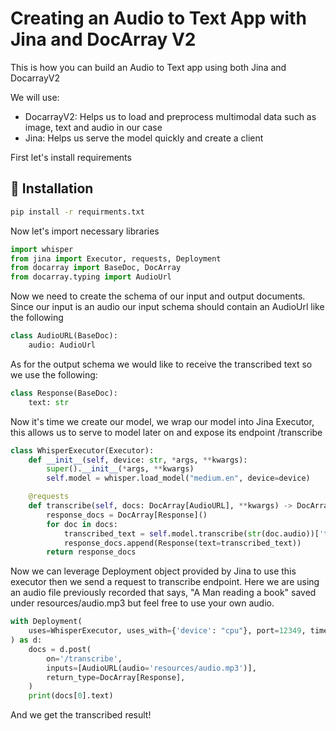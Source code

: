 # Creating an Audio to Text App with Jina and DocArray V2

This is how you can build an Audio to Text app using both Jina and DocarrayV2

We will use: 

* DocarrayV2: Helps us to load and preprocess multimodal data such as image, text and audio in our case
* Jina: Helps us serve the model quickly and create a client

First let's install requirements

## 💾 Installation

```bash
pip install -r requirments.txt
```

Now let's import necessary libraries


```python
import whisper
from jina import Executor, requests, Deployment
from docarray import BaseDoc, DocArray
from docarray.typing import AudioUrl
```

Now we need to create the schema of our input and output documents. Since our input is an audio
our input schema should contain an AudioUrl like the following

```python
class AudioURL(BaseDoc):
    audio: AudioUrl
```

As for the output schema we would like to receive the transcribed text so we use the following:

```python
class Response(BaseDoc):
    text: str
```

Now it's time we create our model, we wrap our model into Jina Executor, this allows us to serve to model
later on and expose its endpoint /transcribe

```python
class WhisperExecutor(Executor):
    def __init__(self, device: str, *args, **kwargs):
        super().__init__(*args, **kwargs)
        self.model = whisper.load_model("medium.en", device=device)

    @requests
    def transcribe(self, docs: DocArray[AudioURL], **kwargs) -> DocArray[Response]:
        response_docs = DocArray[Response]()
        for doc in docs:
            transcribed_text = self.model.transcribe(str(doc.audio))['text']
            response_docs.append(Response(text=transcribed_text))
        return response_docs
```

Now we can leverage Deployment object provided by Jina to use this executor
then we send a request to transcribe endpoint. Here we are using an audio file previously recorded
that says, "A Man reading a book" saved under resources/audio.mp3 but feel free to use your own audio.

```python
with Deployment(
    uses=WhisperExecutor, uses_with={'device': "cpu"}, port=12349, timeout_ready=-1
) as d:
    docs = d.post(
        on='/transcribe',
        inputs=[AudioURL(audio='resources/audio.mp3')],
        return_type=DocArray[Response],
    )
    print(docs[0].text)
```

And we get the transcribed result!
